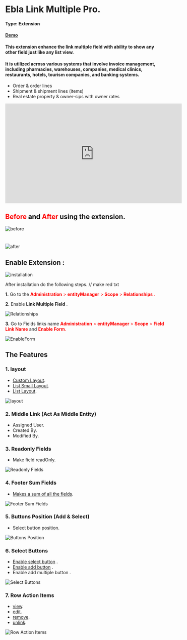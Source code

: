 # Ebla Link Multiple Pro.

#### Type: Extension

[//]: # (#### [Youtube Video]&#40;https://youtu.be/fvllcGJhKNg&#41;.)

#### [Demo](https://demo.eblasoft.com.tr/#Task/create)

#### This extension enhance the link multiple field with ability to show any other field just like any list view.

#### It is utilized across various systems that involve invoice management, including pharmacies, warehouses, companies, medical clinics, restaurants, hotels, tourism companies, and banking systems.

* Order & order lines
* Shipment & shipment lines (items)
* Real estate property & owner-sips with owner rates

[//]: # (change with)
<div class="video-container">
<iframe width="560" height="315" src="https://www.youtube.com/embed/fvllcGJhKNg" frameborder="0" allow="accelerometer; autoplay; clipboard-write; encrypted-media; gyroscope; picture-in-picture" allowfullscreen></iframe></div>

## <span style="color:red;"> Before <span style="color:black;"> and </span> After </span> using the extension.

![before](../../_static/images/extensions/ebla-link-multiple-pro/setting-up/before.jpeg)

#

![after](../../_static/images/extensions/ebla-link-multiple-pro/setting-up/after.jpeg)

## Enable Extension :

![installation](../../_static/images/extensions/ebla-link-multiple-pro/setting-up/installation.jpeg)

After installation do the following steps.
// make red txt

**1\.** Go to the <span style="color:red;">  **Administration**  > **entityManager** > **Scope** > **Relationships**
.</span>

**2\.** Enable **Link Multiple Field** .

![Relationships](../../_static/images/extensions/ebla-link-multiple-pro/setting-up/Relationships.png)

**3\.** Go to Fields links name
<span style="color:red;">
**Administration**  > **entityManager** > **Scope** > **Field Link Name**</span>
and <span style="color:red;">**Enable Form**.</span>

![EnableForm](../../_static/images/extensions/ebla-link-multiple-pro/setting-up/EnableForm.png)

## The Features

### **1\.** layout

* [Custom Layout](layout/custom-layout.md).
* [List Small Layout](layout/list-small-layout.md).
* [List Layout](layout/list-layout.md).

![layout](../../_static/images/extensions/ebla-link-multiple-pro/setting-up/layout.png)

### **2\.** Middle Link (Act As Middle Entity)

* Assigned User.
* Created By.
* Modified By.

### **3\.** Readonly Fields

* Make field readOnly.

![Readonly Fields](../../_static/images/extensions/ebla-link-multiple-pro/setting-up/readonly-fields.png)

### **4\.** Footer Sum Fields

* [Makes a sum of all the fields](footer-sum/footer-sum.md).

![Footer Sum Fields](../../_static/images/extensions/ebla-link-multiple-pro/setting-up/footer-sum-fields.png)

### **5\.** Buttons Position (Add & Select)

* Select button position.

![Buttons Position](../../_static/images/extensions/ebla-link-multiple-pro/setting-up/buttons-position.png)

### **6\.** Select Buttons

* [Enable select button](select-buttons/select-button.md) .
* [Enable add button](select-buttons/add-button.md) .
* Enable add multiple button .

![Select Buttons](../../_static/images/extensions/ebla-link-multiple-pro/setting-up/select-buttons.png)

### **7\.** Row Action Items

* [view](row-action-items/view.md).
* [edit](row-action-items/edit.md).
* [remove](row-action-items/remove.md).
* [unlink](row-action-items/unlink.md).

![Row Action Items](../../_static/images/extensions/ebla-link-multiple-pro/setting-up/row-action-items.png)